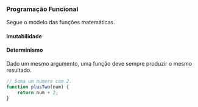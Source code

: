 ### Programação Funcional

Segue o modelo das funções matemáticas.

#### Imutabilidade

#### Determinismo

Dado um mesmo argumento, uma função deve sempre produzir o mesmo resultado.

```javascript
// Soma um número com 2.
function plusTwo(num) {
    return num + 2;
}
```
